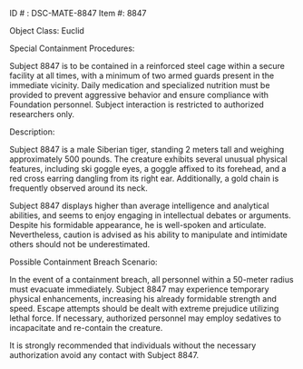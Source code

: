 ID # : DSC-MATE-8847
Item #: 8847

Object Class: Euclid

Special Containment Procedures:

Subject 8847 is to be contained in a reinforced steel cage within a secure facility at all times, with a minimum of two armed guards present in the immediate vicinity. Daily medication and specialized nutrition must be provided to prevent aggressive behavior and ensure compliance with Foundation personnel. Subject interaction is restricted to authorized researchers only.

Description:

Subject 8847 is a male Siberian tiger, standing 2 meters tall and weighing approximately 500 pounds. The creature exhibits several unusual physical features, including ski goggle eyes, a goggle affixed to its forehead, and a red cross earring dangling from its right ear. Additionally, a gold chain is frequently observed around its neck.

Subject 8847 displays higher than average intelligence and analytical abilities, and seems to enjoy engaging in intellectual debates or arguments. Despite his formidable appearance, he is well-spoken and articulate. Nevertheless, caution is advised as his ability to manipulate and intimidate others should not be underestimated.

Possible Containment Breach Scenario:

In the event of a containment breach, all personnel within a 50-meter radius must evacuate immediately. Subject 8847 may experience temporary physical enhancements, increasing his already formidable strength and speed. Escape attempts should be dealt with extreme prejudice utilizing lethal force. If necessary, authorized personnel may employ sedatives to incapacitate and re-contain the creature.

It is strongly recommended that individuals without the necessary authorization avoid any contact with Subject 8847.